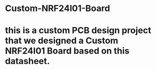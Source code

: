 # Custom-NRF24l01-Board
# this is a custom PCB design project that we designed a Custom NRF24l01 Board based on this datasheet. 
